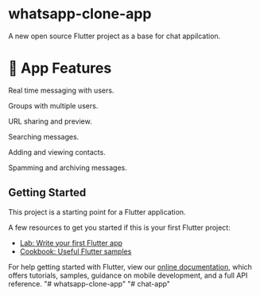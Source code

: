 # whatsapp-clone-app

A new open source Flutter project as a base for chat appilcation.

# 📱 App Features

Real time messaging with users.

Groups with multiple users.

URL sharing and preview.

Searching messages.

Adding and viewing contacts.

Spamming and archiving messages.


## Getting Started

This project is a starting point for a Flutter application.

A few resources to get you started if this is your first Flutter project:

- [Lab: Write your first Flutter app](https://flutter.dev/docs/get-started/codelab)
- [Cookbook: Useful Flutter samples](https://flutter.dev/docs/cookbook)

For help getting started with Flutter, view our
[online documentation](https://flutter.dev/docs), which offers tutorials,
samples, guidance on mobile development, and a full API reference.
"# whatsapp-clone-app" 
"# chat-app" 
